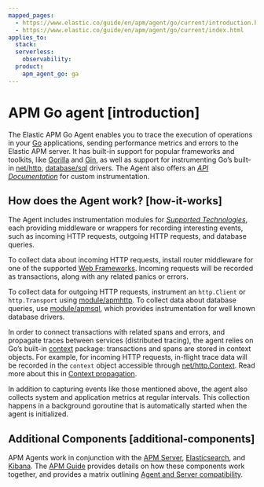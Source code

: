 ```yaml
---
mapped_pages:
  - https://www.elastic.co/guide/en/apm/agent/go/current/introduction.html
  - https://www.elastic.co/guide/en/apm/agent/go/current/index.html
applies_to:
  stack:
  serverless:
    observability:
  product:
    apm_agent_go: ga
---
```


# APM Go agent [introduction]

The Elastic APM Go Agent enables you to trace the execution of operations in your [Go](https://golang.org/) applications, sending performance metrics and errors to the Elastic APM server. It has built-in support for popular frameworks and toolkits, like [Gorilla](http://www.gorillatoolkit.org/) and [Gin](https://gin-gonic.com/), as well as support for instrumenting Go’s built-in [net/http](https://golang.org/pkg/net/http/), [database/sql](https://golang.org/pkg/database/sql/) drivers. The Agent also offers an [*API Documentation*](/reference/api-documentation.md) for custom instrumentation.


## How does the Agent work? [how-it-works]

The Agent includes instrumentation modules for [*Supported Technologies*](/reference/supported-technologies.md), each providing middleware or wrappers for recording interesting events, such as incoming HTTP requests, outgoing HTTP requests, and database queries.

To collect data about incoming HTTP requests, install router middleware for one of the supported [Web Frameworks](/reference/supported-technologies.md#supported-tech-web-frameworks). Incoming requests will be recorded as transactions, along with any related panics or errors.

To collect data for outgoing HTTP requests, instrument an `http.Client` or `http.Transport` using [module/apmhttp](/reference/builtin-modules.md#builtin-modules-apmhttp). To collect data about database queries, use [module/apmsql](/reference/builtin-modules.md#builtin-modules-apmsql), which provides instrumentation for well known database drivers.

In order to connect transactions with related spans and errors, and propagate traces between services (distributed tracing), the agent relies on Go’s built-in [context](https://golang.org/pkg/context/) package: transactions and spans are stored in context objects. For example, for incoming HTTP requests, in-flight trace data will be recorded in the `context` object accessible through [net/http.Context](https://golang.org/pkg/net/http/#Request.Context). Read more about this in [Context propagation](/reference/custom-instrumentation-propagation.md).

In addition to capturing events like those mentioned above, the agent also collects system and application metrics at regular intervals. This collection happens in a background goroutine that is automatically started when the agent is initialized.


## Additional Components [additional-components]

APM Agents work in conjunction with the [APM Server](docs-content://solutions/observability/apm/index.md), [Elasticsearch](docs-content://get-started/index.md), and [Kibana](docs-content://get-started/the-stack.md). The [APM Guide](docs-content://solutions/observability/apm/index.md) provides details on how these components work together, and provides a matrix outlining [Agent and Server compatibility](docs-content://solutions/observability/apm/apm-agent-compatibility.md).

